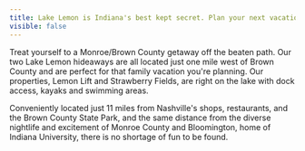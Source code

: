 ```yaml
---
title: Lake Lemon is Indiana's best kept secret. Plan your next vacation with us and find out why!
visible: false
---
```


Treat yourself to a Monroe/Brown County getaway off the beaten path. Our two Lake Lemon hideaways are all located just one mile west of Brown County and are perfect for that family vacation you're planning. Our properties, Lemon Lift and Strawberry Fields, are right on the lake with dock access, kayaks and swimming areas.

Conveniently located just 11 miles from Nashville's shops, restaurants, and the Brown County State Park, and the same distance from the diverse nightlife and excitement of Monroe County and Bloomington, home of Indiana University, there is no shortage of fun to be found.

